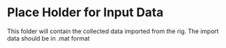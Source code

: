 # Place Holder for Input Data
This folder will contain the collected data imported from the rig.
The import data should be in .mat format